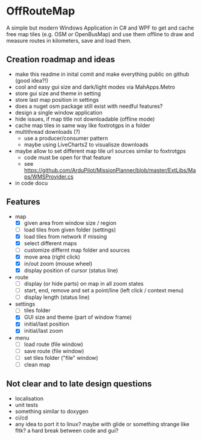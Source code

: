 # OffRouteMap

A simple but modern Windows Application in C# and WPF to get and cache free
map tiles (e.g. OSM or OpenBusMap) and use them offline to draw and measure routes
in kilometers, save and load them.

## Creation roadmap and ideas

- make this readme in inital comit and make everything public on github (good idea?!)
- cool and easy gui size and dark/light modes via MahApps.Metro
- store gui size and theme in setting
- store last map position in settings
- does a nuget osm package still exist with needful features?
- design a single window application
- hide issues, if map title not downloadable (offline mode)
- cache map tiles in same way like foxtrotgps in a folder
- multithread downloads (?)
  - use a producer/consumer pattern 
  - maybe using LiveCharts2 to visualisze downloads
- maybe allow to set different map tile url sources similar to foxtrotgps
  - code must be open for that feature
  - see https://github.com/ArduPilot/MissionPlanner/blob/master/ExtLibs/Maps/WMSProvider.cs
- in code docu 

## Features

- map
  - [x] given area from window size / region
  - [ ] load tiles from given folder (settings)
  - [x] load tiles from network if missing 
  - [x] select different maps
  - [ ] customize differnt map folder and sources
  - [x] move area (right click)
  - [x] in/out zoom (mouse wheel)
  - [x] display position of cursor (status line)
- route
  - [ ] display (or hide parts) on map in all zoom states
  - [ ] start, end, remove and set a point/line (left click / context menu)
  - [ ] display length (status line)
- settings
  - [ ] tiles folder
  - [x] GUI size and theme (part of window frame)
  - [x] initial/last position
  - [x] initial/last zoom
- menu
  - [ ] load route (file window)
  - [ ] save route (file window)
  - [ ] set tiles folder ("file" window)
  - [ ] clean map

## Not clear and to late design questions

- localisation
- unit tests
- something similar to doxygen
- ci/cd
- any idea to port it to linux? maybe with glide or something strange like fltk? a hard break between code and gui?
